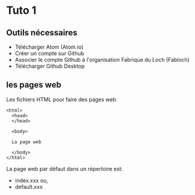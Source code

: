# Tuto 1

## Outils nécessaires
- Télécharger Atom (Atom.io)
- Créer un compte sur Github
- Associer le compte Github à l'organisation Fabrique du Loch (Fabloch)
- Télécharger Github Desktop

## les pages web
Les fichiers HTML pour faire des pages web
```
<html>
  <head>
  </head>

  <body>

  La page web

  </body>
</html>
```

La page web par défaut dans un répertoire est:
- index.xxx ou,
- default.xxx
